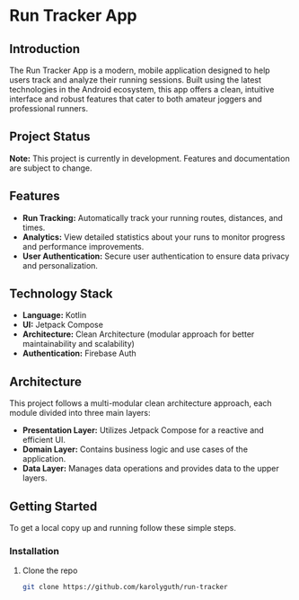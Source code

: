 # Run Tracker App

## Introduction
The Run Tracker App is a modern, mobile application designed to help users track and analyze their running sessions. Built using the latest technologies in the Android ecosystem, this app offers a clean, intuitive interface and robust features that cater to both amateur joggers and professional runners.

## Project Status
**Note:** This project is currently in development. Features and documentation are subject to change.

## Features
- **Run Tracking:** Automatically track your running routes, distances, and times.
- **Analytics:** View detailed statistics about your runs to monitor progress and performance improvements.
- **User Authentication:** Secure user authentication to ensure data privacy and personalization.

## Technology Stack
- **Language:** Kotlin
- **UI:** Jetpack Compose
- **Architecture:** Clean Architecture (modular approach for better maintainability and scalability)
- **Authentication:** Firebase Auth

## Architecture
This project follows a multi-modular clean architecture approach, each module divided into three main layers:
- **Presentation Layer:** Utilizes Jetpack Compose for a reactive and efficient UI.
- **Domain Layer:** Contains business logic and use cases of the application.
- **Data Layer:** Manages data operations and provides data to the upper layers.

## Getting Started
To get a local copy up and running follow these simple steps.

### Installation
1. Clone the repo
   ```sh
   git clone https://github.com/karolyguth/run-tracker

